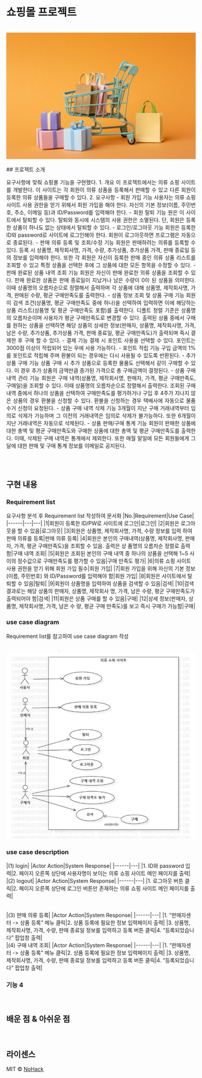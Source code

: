 #  쇼핑몰 프로젝트
<p align="center">
  <br>
  <img src="./images/shopping.jpg">
  <br>
</p>
## 프로젝트 소개

<p align="justify">
요구사항에 맞춰 쇼핑몰 기능을 구현했다.
1. 개요
 이 프로젝트에서는 의류 쇼핑 사이트를 개발한다. 이 사이트는 각 회원이 의류 상품을 등록해서 판매할 수 있고 다른 회원이 등록한 의류 상품들을 구매할 수 있다. 
2. 요구사항
- 회원 가입 기능
    사용자는 의류 쇼핑 사이트 사용 권한을 얻기 위해서 회원 가입을 해야 한다. 자신의 기본 정보(이름, 주민번호, 주소, 이메일 등)과 ID/Password를 입력해야 한다. 
- 회원 탈퇴 기능
    원은 이 사이트에서 탈퇴할 수 있다. 탈퇴와 동시에 시스템의 사용 권한은 소멸된다. 단, 회원은 등록한 상품이 하나도 없는 상태에서 탈퇴할 수 있다. 
- 로그인/로그아웃 기능
    회원은 등록한 ID와 password로 사이트에 로그인해야 한다. 회원이 로그아웃하면 프로그램은 자동으로 종료된다.
- 판매 의류 등록 및 조회/수정 기능
    회원은 판매하려는 의류를 등록할 수 있다. 등록 시 상품명, 제작회사명, 가격, 수량, 추가상품, 추가상품 가격, 판매 종료일 등의 정보를 입력해야 한다. 또한 각 회원은 자신이 등록한 판매 중인 의류 상품 리스트를 조회할 수 있고 특정 상품을 선택한 후에 그 상품에 대한 모든 항목을 수정할 수 있다.
- 판매 완료된 상품 내역 조회 기능
    회원은 자신이 판매 완료한 의류 상품을 조회할 수 있다. 판매 완료한 상품은 판매 종료일이 지났거나 남은 수량이 0이 된 상품을 의미한다. 이때 상품명의 오름차순으로 정렬해서 출력하며 각 상품에 대해 상품명, 제작회사명, 가격, 판매된 수량, 평균 구매만족도를 출력한다.
- 상품 정보 조회 및 상품 구매 기능
    회원이 검색 조건(상품명, 평균 구매만족도 중에 하나)을 선택하여 입력하면 이에 해당하는 상품 리스트(상품명 및 평균 구매만족도 포함)를 출력한다. 디폴트 정렬 기준은 상품명의 오름차순이며 사용자가 평균 구매만족도로 변경할 수 있다. 출력된 상품 중에서 구매를 원하는 상품을 선택하면 해당 상품의 상세한 정보(판매자, 상품명, 제작회사명, 가격, 남은 수량, 추가상품, 추가상품 가격, 판매 종료일, 평균 구매만족도)가 출력되며 즉시 결제한 후 구매 할 수 있다. 
- 결제 기능
    결제 시 포인트 사용을 선택할 수 있다. 포인트는 3000점 이상이 적립되어 있는 
    우에 사용 가능하다.
- 포인트 적립 기능
    구입 금액의 1%를 포인트로 적립해 주며 환불이 되는 경우에는 다시 사용될 수 
    있도록 반환된다.
- 추가 상품 구매 기능
    상품 구매 시 추가 상품으로 등록한 물품도 선택해서 같이 구매할 수 있다. 이 경우 추가 상품의 금액만큼 증가된 가격으로 총 구매금액이 결정된다. 
- 상품 구매 내역 관리 기능
    회원은 구매 내역(상품명, 제작회사명, 판매자, 가격, 평균 구매만족도, 구매일)을 조회할 수 있다. 이때 상품명의 오름차순으로 정렬해서 출력한다. 조회된 구매 내역 중에서 하나의 상품을 선택하여 구매만족도를 평가하거나 구입 후 4주가 지나지 않은 상품의 경우 환불을 신청할 수 있다. 환불을 신청하는 경우 택배사에 자동으로 물품 수거 신청이 요청된다.
- 상품 구매 내역 삭제 기능
    3개월이 지난 구매 거래내역부터 임의로 삭제가 가능하며 그 이전의 거래내역은 임의로 삭제가 불가능하다. 또한 6개월이 지난 거래내역은 자동으로 삭제된다.
- 상품 판매/구매 통계 기능
    회원이 판매한 상품에 대한 총액 및 평균 구매만족도와 구매한 상품에 대한 총액 및 평균 구매만족도를 출력한다. 이때, 삭제된 구매 내역은 통계에서 제외한다. 또한 매월 말일에 모든 회원들에게 그 달에 대한 판매 및 구매 통계 정보를 이메일로 공지된다.
</p>


<br>

<br>

## 구현 내용

### Requirement list
요구사항 분석 후 Requirement list 작성하여 문서화
|No.|Requirement|Use Case|
|------|---|---|
|1|회원이 등록한 ID/PW로 사이트에 로그인|로그인|
|2|회원은 로그아웃을 할 수 있음|로그아웃|
|3|회원은 상품명, 제작회사명, 가격, 수량 정보를 입력
하여 판매 의류를 등록|판매 의류 등록|
|4|회원은 본인의 구매내역(상품명, 제작회사명, 판매자, 가격, 평균 구매만족도)을 조회할 수 있음. 출력은 상
품명의 오름차순 정렬로 출력함|구매 내역 조회|
|5|회원은 조회된 본인의 구매 내역 중 하나의 상품을 
선택해 1~5 사이의 정수값으로 구매만족도를 평가할 
수 있음|구매 만족도 평가|
|6|의류 쇼핑 사이트 사용 권한을 얻기 위해 회원 가입 필수|회원 가입|
|7|회원 가입을 위해 자신의 기본 정보(이름, 주민번호)
와 ID/Password를 입력해야 함|회원 가입|
|8|회원은 사이트에서 탈퇴할 수 있음|탈퇴|
|9|회원이 상품명을 입력하여 상품을 검색할 수 있음|검색|
|10|검색 결과로는 해당 상품의 판매자, 상품명, 제작회사
명, 가격, 남은 수량, 평군 구매만족도가 출력되어야 
함|검색|
|11|회원은 상품 구매를 할 수 있음|구매|
|12|상세 정보(판매자, 상품명, 제작회사명, 가격, 남은 수
량, 평균 구매 만족도)를 보고 즉시 구매가 가능함|구매|


### use case diagram
Requirement list를 참고하여 use case diagram 작성
<p align="center">
  <br>
  <img src="./images/usecase.PNG">
  <br>
</p>

### use case description
|(1) login|
|Actor Action|System Response|
|------|---|
|1. ID와 password 입력|2. 페이지 오른쪽 상단에 사용자명이 보이는 의류 쇼핑 사이트 메인 페이지를 출력|
<br>
|(2) logout|
|Actor Action|System Response|
|------|---|
|1.  로그아웃 버튼 클릭|2. 페이지 오른쪽 상단에 로그인 버튼만 존재하는 의류 쇼핑 사이트 메인 페이지를 출력|

<br>
|(3) 판매 의류 등록|
|Actor Action|System Response|
|------|---|
|1.   “판매자센터 -> 상품 등록” 메뉴 클릭|2. 상품 등록에 필요한 정보 입력페이지 출력|
|3. 상품명, 제작회사명, 가격, 수량, 판매 종료일 정보를 입력하고 등록 버튼 클릭|4. “등록되었습니다” 팝업창 출력|

<br>
|(4) 구매 내역 조회|
|Actor Action|System Response|
|------|---|
|1.   “판매자센터 -> 상품 등록” 메뉴 클릭|2. 상품 등록에 필요한 정보 입력페이지 출력|
|3. 상품명, 제작회사명, 가격, 수량, 판매 종료일 정보를 입력하고 등록 버튼 클릭|4. “등록되었습니다” 팝업창 출력|


### 기능 4

<br>

## 배운 점 & 아쉬운 점

<p align="justify">

</p>

<br>

## 라이센스

MIT &copy; [NoHack](mailto:lbjp114@gmail.com)

<!-- Stack Icon Refernces -->

[js]: /images/stack/javascript.svg
[ts]: /images/stack/typescript.svg
[react]: /images/stack/react.svg
[node]: /images/stack/node.svg



